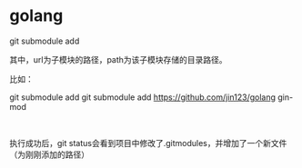 # golang



git submodule add <url> <path>

其中，url为子模块的路径，path为该子模块存储的目录路径。

比如：

git submodule add git submodule add https://github.com/jin123/golang gin-mod

 

执行成功后，git status会看到项目中修改了.gitmodules，并增加了一个新文件（为刚刚添加的路径）
